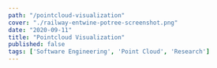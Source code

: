 ```yaml
---
path: "/pointcloud-visualization"
cover: "./railway-entwine-potree-screenshot.png"
date: "2020-09-11"
title: "Pointcloud Visualization"
published: false
tags: ['Software Engineering', 'Point Cloud', 'Research']
---
```

